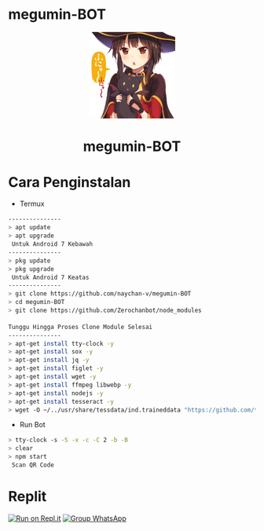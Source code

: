# megumin-BOT
<p align="center">
	<img src="https://github.com/naychan-v/megumin-BOT/blob/05d0259723d0c1e9274c1ff3ef833557053eecba/logoku.jpg" width="35%" style="margin-left: auto;margin-right: auto;display: block;">
</p>
<h1 align="center">megumin-BOT</h1>

# Cara Penginstalan

* Termux
```bash
---------------
> apt update
> apt upgrade
 Untuk Android 7 Kebawah
---------------
> pkg update
> pkg upgrade
 Untuk Android 7 Keatas
---------------
> git clone https://github.com/naychan-v/megumin-BOT
> cd megumin-BOT
> git clone https://github.com/Zerochanbot/node_modules

Tunggu Hingga Proses Clone Module Selesai
---------------
> apt-get install tty-clock -y
> apt-get install sox -y
> apt-get install jq -y
> apt-get install figlet -y
> apt-get install wget -y
> apt-get install ffmpeg libwebp -y
> apt-get install nodejs -y
> apt-get install tesseract -y
> wget -O ~/../usr/share/tessdata/ind.traineddata "https://github.com/tesseract-ocr/tessdata/blob/master/ind.traineddata?raw=true"
```

* Run Bot
```bash
> tty-clock -s -S -x -c -C 2 -b -B
> clear
> npm start
 Scan QR Code
```

# Replit

[![Run on Repl.it](https://repl.it/badge/github/zennn08/express-uploader)](https://repl.it/github/ZeroChanBot/Candy-BOT)
[![Group WhatsApp](https://img.shields.io/badge/WhatsApp%20Group-25D366?style=for-the-badge&logo=whatsapp&logoColor=white)](https://chat.whatsapp.com/FTvfxlLed2XGhjjaKF67os)



